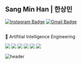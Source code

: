 ## Sang Min Han | 한상민

[![Instagram Badge](https://img.shields.io/badge/Instagram-9c38d1?style=flat&logo=Instagram&logoColor=white)](https://www.instagram.com/hsm_inn/) 
[![Gmail Badge](https://img.shields.io/badge/Gmail-D14836?style=flat&logo=Gmail&logoColor=white)](mailto:sangminhan0810@gmail.com)<br><br>

:8ball: Artifitial Intelligence Engineering
 
<img src="https://img.shields.io/badge/Python-3776AB?style=flat-square&logo=Python&logoColor=white"/> <img src="https://img.shields.io/badge/C++-00599C?style=flat-square&logo=C%2B%2B&logoColor=white"/> <img src="https://img.shields.io/badge/Anaconda-44A833?style=flat-square&logo=Anaconda&logoColor=white"/> <img src="https://img.shields.io/badge/Jupyter-F37626?style=flat-square&logo=Jupyter&logoColor=white"/> <img src="https://img.shields.io/badge/PyCharm-000000?style=flat-square&logo=PyCharm&logoColor=white"/> <img src="https://img.shields.io/badge/Visual Studio Code-007ACC?style=flat-square&logo=Visual Studio Code&logoColor=white"/>

![header](https://capsule-render.vercel.app/api?type=rect&color=gradient&height=10)
